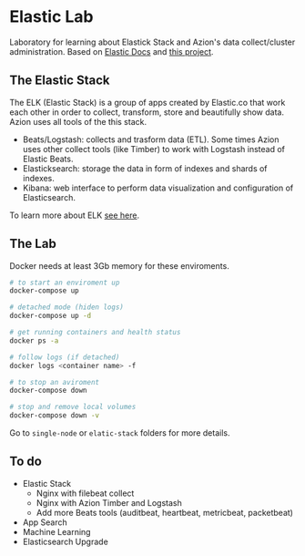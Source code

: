 # Elastic Lab

Laboratory for learning about Elastick Stack and Azion's data collect/cluster administration.
Based on [Elastic Docs](https://www.elastic.co/guide/en/elastic-stack/7.3/installing-elastic-stack.html) and [this project](https://github.com/xeraa/elastic-docker).

## The Elastic Stack
The ELK (Elastic Stack) is a group of apps created by Elastic.co that work each other in order to collect, transform, store and beautifully show data. Azion uses all tools of the this stack.

- Beats/Logstash: collects and trasform data (ETL). Some times Azion uses other collect tools (like Timber) to work with Logstash instead of Elastic Beats.
- Elasticksearch: storage the data in form of indexes and shards of indexes.
- Kibana: web interface to perform data visualization and configuration of Elasticsearch.

To learn more about ELK [see here](https://www.elastic.co/pt/what-is/elk-stack).

## The Lab
Docker needs at least 3Gb memory for these enviroments.

```bash
# to start an enviroment up
docker-compose up

# detached mode (hiden logs)
docker-compose up -d

# get running containers and health status
docker ps -a

# follow logs (if detached)
docker logs <container name> -f

# to stop an aviroment
docker-compose down

# stop and remove local volumes
docker-compose down -v
```

Go to `single-node` or `elatic-stack` folders for more details.

## To do
- Elastic Stack
    - Nginx with filebeat collect
    - Nginx with Azion Timber and Logstash
    - Add more Beats tools (auditbeat, heartbeat, metricbeat, packetbeat)
- App Search
- Machine Learning
- Elasticsearch Upgrade
